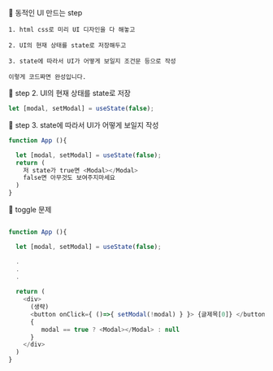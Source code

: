 
 🚩 동적인 UI 만드는 step

```
1. html css로 미리 UI 디자인을 다 해놓고

2. UI의 현재 상태를 state로 저장해두고

3. state에 따라서 UI가 어떻게 보일지 조건문 등으로 작성

이렇게 코드짜면 완성입니다. 
```


🚩 step 2. UI의 현재 상태를 state로 저장
```javascript
let [modal, setModal] = useState(false);

```



🚩 step 3. state에 따라서 UI가 어떻게 보일지 작성
```javascript
function App (){

  let [modal, setModal] = useState(false);
  return (
    저 state가 true면 <Modal></Modal>
    false면 아무것도 보여주지마세요
  )
}
```

🚩 toggle 문제
```javascript

function App (){

  let [modal, setModal] = useState(false);

  .
  .
  .
  
  return (
    <div>
      (생략)
      <button onClick={ ()=>{ setModal(!modal) } }> {글제목[0]} </button>
      { 
         modal == true ? <Modal></Modal> : null
      }
    </div>
  )
}
```